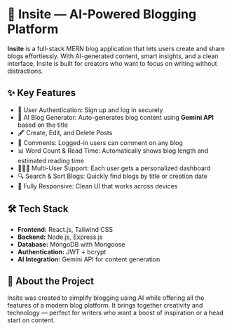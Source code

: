 # 📝 Insite — AI-Powered Blogging Platform

**Insite** is a full-stack MERN blog application that lets users create and share blogs effortlessly. With AI-generated content, smart insights, and a clean interface, Insite is built for creators who want to focus on writing without distractions.

## ✨ Key Features

- 🔐 User Authentication: Sign up and log in securely
- 🧠 AI Blog Generator: Auto-generates blog content using **Gemini API** based on the title
- 🖋️ Create, Edit, and Delete Posts
- 💬 Comments: Logged-in users can comment on any blog
- 📊 Word Count & Read Time: Automatically shows blog length and estimated reading time
- 🧑‍🤝‍🧑 Multi-User Support: Each user gets a personalized dashboard
- 🔍 Search & Sort Blogs: Quickly find blogs by title or creation date
- 📱 Fully Responsive: Clean UI that works across devices

## 🛠️ Tech Stack

- **Frontend:** React.js, Tailwind CSS
- **Backend:** Node.js, Express.js
- **Database:** MongoDB with Mongoose
- **Authentication:** JWT + bcrypt
- **AI Integration:** Gemini API for content generation

## 📌 About the Project

Insite was created to simplify blogging using AI while offering all the features of a modern blog platform. It brings together creativity and technology — perfect for writers who want a boost of inspiration or a head start on content.
